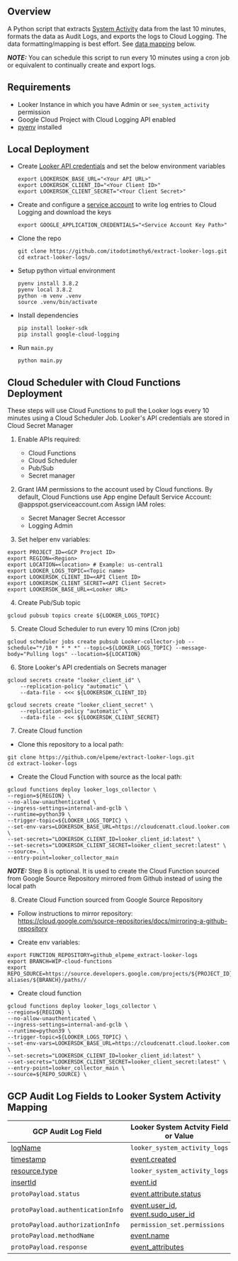 ## Overview

A Python script that extracts [System Activity](https://docs.looker.com/admin-options/system-activity) data from the last 10 minutes, formats the data as Audit Logs, and exports the logs to Cloud Logging. The data formatting/mapping is best effort. See [data mapping](#gcp-audit-log-fields-to-looker-system-activity-mapping) below.

**_NOTE:_**  You can schedule this script to run every 10 minutes using a cron job or equivalent to continually create and export logs.

## Requirements
- Looker Instance in which you have Admin or `see_system_activity` permission
- Google Cloud Project with Cloud Logging API enabled
- [pyenv](https://github.com/pyenv/pyenv#installation) installed

## Local Deployment

- Create [Looker API credentials](https://docs.looker.com/reference/api-and-integration/api-auth) and set the below environment variables
  ```
  export LOOKERSDK_BASE_URL="<Your API URL>"
  export LOOKERSDK_CLIENT_ID="<Your Client ID>"
  export LOOKERSDK_CLIENT_SECRET="<Your Client Secret>"
  ```

- Create and configure a [service account](https://cloud.google.com/logging/docs/reference/libraries#setting_up_authentication) to write log entries to Cloud Logging and download the keys
  ```
  export GOOGLE_APPLICATION_CREDENTIALS="<Service Account Key Path>"
  ```

- Clone the repo
  ```
  git clone https://github.com/itodotimothy6/extract-looker-logs.git
  cd extract-looker-logs/
  ```
  
- Setup python virtual environment 
  ```
  pyenv install 3.8.2
  pyenv local 3.8.2
  python -m venv .venv
  source .venv/bin/activate
  ```

- Install dependencies 
  ```
  pip install looker-sdk
  pip install google-cloud-logging
  ```


- Run `main.py`
  ```
  python main.py
  ```


## Cloud Scheduler with Cloud Functions Deployment

These steps will use Cloud Functions to pull the Looker logs every 10 minutes using a Cloud Scheduler Job. 
Looker's API credentials are stored in Cloud Secret Manager

1. Enable APIs required:
   - Cloud Functions
   - Cloud Scheduler
   - Pub/Sub
   - Secret manager


2. Grant IAM permissions to the account used by Cloud functions. 
By default, Cloud Functions use App engine Default Service Account: <project-id>@appspot.gserviceaccount.com
Assign IAM roles:
   - Secret Manager Secret Accessor 
   - Logging Admin

3. Set helper env variables:
```
export PROJECT_ID=<GCP Project ID>
export REGION=<Region>
export LOCATION=<location> # Example: us-central1
export LOOKER_LOGS_TOPIC=<Topic name>
export LOOKERSDK_CLIENT_ID=<API Client ID>
export LOOKERSDK_CLIENT_SECRET=<API Client Secret>
export LOOKERSDK_BASE_URL=<Looker URL>
```

4. Create Pub/Sub topic
```
gcloud pubsub topics create ${LOOKER_LOGS_TOPIC}
```

5. Create Cloud Scheduler to run every 10 mins (Cron job)
```
gcloud scheduler jobs create pubsub Looker-collector-job --schedule="*/10 * * * *" --topic=${LOOKER_LOGS_TOPIC} --message-body="Pulling logs" --location=${LOCATION}
```

6. Store Looker's API credentials on Secrets manager

```
gcloud secrets create "looker_client_id" \
    --replication-policy "automatic" \
    --data-file - <<< ${LOOKERSDK_CLIENT_ID}

gcloud secrets create "looker_client_secret" \
    --replication-policy "automatic" \
    --data-file - <<< ${LOOKERSDK_CLIENT_SECRET}
```


7. Create Cloud function

- Clone this repository to a local path:

```
git clone https://github.com/elpeme/extract-looker-logs.git
cd extract-looker-logs
```
- Create the Cloud Function with source as the local path:

```
gcloud functions deploy looker_logs_collector \
--region=${REGION} \
--no-allow-unauthenticated \
--ingress-settings=internal-and-gclb \
--runtime=python39 \
--trigger-topic=${LOOKER_LOGS_TOPIC} \
--set-env-vars=LOOKERSDK_BASE_URL=https://cloudcenatt.cloud.looker.com \
--set-secrets="LOOKERSDK_CLIENT_ID=looker_client_id:latest" \
--set-secrets="LOOKERSDK_CLIENT_SECRET=looker_client_secret:latest" \
--source=. \
--entry-point=looker_collector_main
```





**_NOTE:_** Step 8 is optional. It is used to create the Cloud Function sourced from Google Source Repository mirrored from Github instead of using the local path

8. Create Cloud Function sourced from Google Source Repository

- Follow instructions to mirror repository:
  https://cloud.google.com/source-repositories/docs/mirroring-a-github-repository

- Create env variables:
```
export FUNCTION_REPOSITORY=github_elpeme_extract-looker-logs
export BRANCH=WIP-cloud-functions
export REPO_SOURCE=https://source.developers.google.com/projects/${PROJECT_ID}/repos/${FUNCTION_REPOSITORY}/moveable-aliases/${BRANCH}/paths//
```

- Create cloud function  
```
gcloud functions deploy looker_logs_collector \
--region=${REGION} \
--no-allow-unauthenticated \
--ingress-settings=internal-and-gclb \
--runtime=python39 \
--trigger-topic=${LOOKER_LOGS_TOPIC} \
--set-env-vars=LOOKERSDK_BASE_URL=https://cloudcenatt.cloud.looker.com \
--set-secrets="LOOKERSDK_CLIENT_ID=looker_client_id:latest" \
--set-secrets="LOOKERSDK_CLIENT_SECRET=looker_client_secret:latest" \
--entry-point=looker_collector_main \
--source=${REPO_SOURCE} \
```

## GCP Audit Log Fields to Looker System Activity Mapping

| GCP Audit Log Field       | Looker System Actvity Field or Value|
| -----------               | -----------                 |
| [logName](https://cloud.google.com/logging/docs/reference/v2/rest/v2/LogEntry#:~:text=Fields-,logName,-string) | `looker_system_activity_logs` |
| [timestamp](https://cloud.google.com/logging/docs/reference/v2/rest/v2/LogEntry#:~:text=reported%20the%20error.-,timestamp,-string) | [event.created](https://docs.looker.com/admin-options/tutorials/events#:~:text=for%20example%2C%20create_dashboard-,created,-Date%20and%20time) |
| [resource.type](https://cloud.google.com/logging/docs/reference/v2/rest/v2/MonitoredResource#:~:text=Fields-,type,-string)  | `looker_system_activity_logs`  |
| [insertId](https://cloud.google.com/logging/docs/reference/v2/rest/v2/LogEntry#:~:text=is%20LogSeverity.DEFAULT.-,insertid,-string)  | [event.id](https://docs.looker.com/admin-options/tutorials/events#:~:text=Description-,id,-Unique%20numeric%20identifier)  |
| `protoPayload.status` | [event.attribute.status](https://docs.looker.com/admin-options/tutorials/events#:~:text=Trigger-,Attributes,-add_external_email_to_scheduled_task) |
| `protoPayload.authenticationInfo`  | [event.user_id](https://docs.looker.com/admin-options/tutorials/events#:~:text=of%20the%20event-,user_id,-Unique%20numeric%20ID), [event.sudo_user_id](https://docs.looker.com/admin-options/tutorials/events#:~:text=for%20example%2C%20dashboard-,sudo_user_id,-Unique%20numeric%20ID)  |
| `protoPayload.authorizationInfo`  | `permission_set.permissions`  |
| `protoPayload.methodName`  | [event.name](https://docs.looker.com/admin-options/tutorials/events#:~:text=triggered%20the%20event-,name,-Name%20of%20the) |
| `protoPayload.response` | [event_attributes](https://docs.looker.com/admin-options/tutorials/events#:~:text=Trigger-,Attributes,-add_external_email_to_scheduled_task) |
